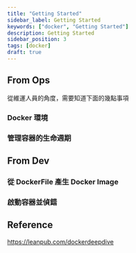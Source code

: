 ```yaml
---
title: "Getting Started"
sidebar_label: Getting Started
keywords: ["docker", "Getting Started"]
description: Getting Started
sidebar_position: 3
tags: [docker]
draft: true
---
```


## From Ops 

從維運人員的角度，需要知道下面的幾點事項

### Docker 環境

### 管理容器的生命週期




## From Dev

### 從 DockerFile 產生 Docker Image

### 啟動容器並偵錯





## Reference
https://leanpub.com/dockerdeepdive